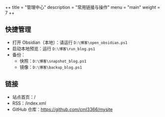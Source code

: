 ++
title = "管理中心"
description = "常用链接与操作"
menu = "main"
weight = 7
++

## 快捷管理

- 打开 Obsidian（本地）：请运行 `D:\博客\open_obsidian.ps1`
- 启动本地预览：运行 `D:\博客\run_blog.ps1`
- 备份：
  - 快照：`D:\博客\snapshot_blog.ps1`
  - 镜像：`D:\博客\backup_blog.ps1`

## 链接

- 站点首页：/
- RSS：/index.xml
- GitHub 仓库：https://github.com/cml3366/mysite


